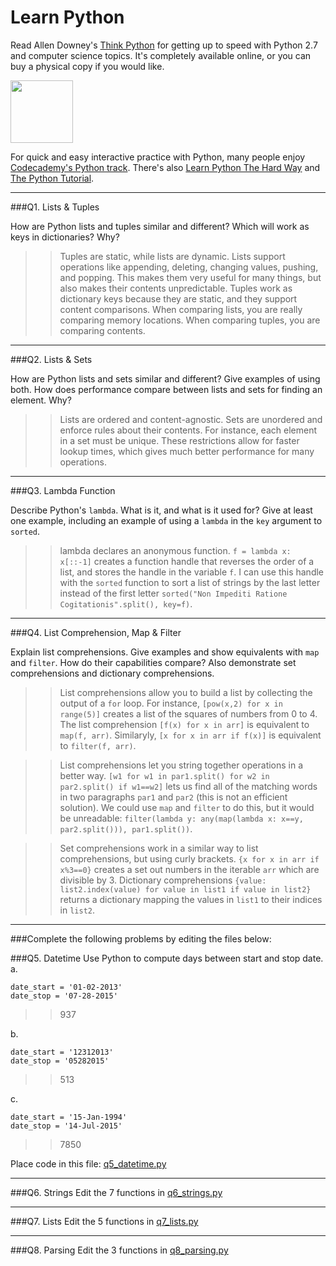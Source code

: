 # Learn Python

Read Allen Downey's [Think Python](http://www.greenteapress.com/thinkpython/) for getting up to speed with Python 2.7 and computer science topics. It's completely available online, or you can buy a physical copy if you would like.

<a href="http://www.greenteapress.com/thinkpython/"><img src="img/think_python.png" style="width: 100px;" target="_blank"></a>

For quick and easy interactive practice with Python, many people enjoy [Codecademy's Python track](http://www.codecademy.com/en/tracks/python). There's also [Learn Python The Hard Way](http://learnpythonthehardway.org/book/) and [The Python Tutorial](https://docs.python.org/2/tutorial/).

---

###Q1. Lists &amp; Tuples

How are Python lists and tuples similar and different? Which will work as keys in dictionaries? Why?

> > Tuples are static, while lists are dynamic.  Lists support operations like appending, deleting, changing values, pushing, and popping. This makes them very useful for many things, but also makes their contents unpredictable.  Tuples work as dictionary keys because they are static, and they support content comparisons.  When comparing lists, you are really comparing memory locations.  When comparing tuples, you are comparing contents.

---

###Q2. Lists &amp; Sets

How are Python lists and sets similar and different? Give examples of using both. How does performance compare between lists and sets for finding an element. Why?

> > Lists are ordered and content-agnostic.  Sets are unordered and enforce rules about their contents.  For instance, each element in a set must be unique.  These restrictions allow for faster lookup times, which gives much better performance for many operations.

---

###Q3. Lambda Function

Describe Python's `lambda`. What is it, and what is it used for? Give at least one example, including an example of using a `lambda` in the `key` argument to `sorted`.

> > lambda declares an anonymous function.  `f = lambda x: x[::-1]` creates a function handle that reverses the order of a list, and stores the handle in the variable `f`.  I can use this handle with the `sorted` function to sort a list of strings by the last letter instead of the first letter `sorted("Non Impediti Ratione Cogitationis".split(), key=f)`.

---

###Q4. List Comprehension, Map &amp; Filter

Explain list comprehensions. Give examples and show equivalents with `map` and `filter`. How do their capabilities compare? Also demonstrate set comprehensions and dictionary comprehensions.

> > List comprehensions allow you to build a list by collecting the output of a `for` loop.  For instance, `[pow(x,2) for x in range(5)]` creates a list of the squares of numbers from 0 to 4.  The list comprehension `[f(x) for x in arr]` is equivalent to `map(f, arr)`.  Similaryly, `[x for x in arr if f(x)]` is equivalent to `filter(f, arr)`.

> > List comprehensions let you string together operations in a better way.  `[w1 for w1 in par1.split() for w2 in par2.split() if w1==w2]` lets us find all of the matching words in two paragraphs `par1` and `par2` (this is not an efficient solution).  We could use `map` and `filter` to do this, but it would be unreadable: `filter(lambda y: any(map(lambda x: x==y, par2.split())), par1.split())`.

> > Set comprehensions work in a similar way to list comprehensions, but using curly brackets.  `{x for x in arr if x%3==0}` creates a set out numbers in the iterable `arr` which are divisible by 3.
> > Dictionary comprehensions `{value: list2.index(value) for value in list1 if value in list2}` returns a dictionary mapping the values in `list1` to their indices in `list2`.

---

###Complete the following problems by editing the files below:

###Q5. Datetime
Use Python to compute days between start and stop date.   
a.  

```
date_start = '01-02-2013'    
date_stop = '07-28-2015'
```

>> 937

b.  
```
date_start = '12312013'  
date_stop = '05282015'  
```

>> 513

c.  
```
date_start = '15-Jan-1994'      
date_stop = '14-Jul-2015'  
```

>> 7850

Place code in this file: [q5_datetime.py](python/q5_datetime.py)

---

###Q6. Strings
Edit the 7 functions in [q6_strings.py](python/q6_strings.py)

---

###Q7. Lists
Edit the 5 functions in [q7_lists.py](python/q7_lists.py)

---

###Q8. Parsing
Edit the 3 functions in [q8_parsing.py](python/q8_parsing.py)





